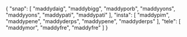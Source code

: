 {
  "snap": [
    "maddydaig",
    "maddybigg",
    "maddyporb",
    "maddyyons",
    "maddyyons",
    "maddypati",
    "maddypati"
  ],
  "insta": [
    "maddypim",
    "maddypene",
    "maddyderps",
    "maddypene",
    "maddyderps"
  ],
  "tele": [
    "maddymor",
    "maddyfre",
    "maddyfre"
  ]
}
